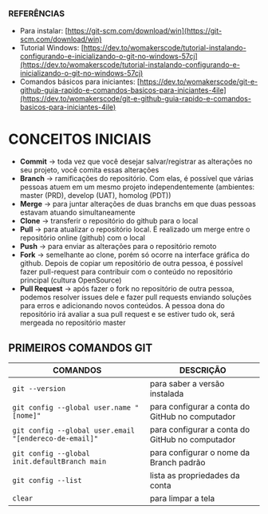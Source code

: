 
### REFERÊNCIAS

 - Para instalar: [https://git-scm.com/download/win](https://git-scm.com/download/win) 
 - Tutorial Windows: [https://dev.to/womakerscode/tutorial-instalando-configurando-e-inicializando-o-git-no-windows-57cj](https://dev.to/womakerscode/tutorial-instalando-configurando-e-inicializando-o-git-no-windows-57cj) 
 - Comandos básicos para iniciantes: [https://dev.to/womakerscode/git-e-github-guia-rapido-e-comandos-basicos-para-iniciantes-4ile](https://dev.to/womakerscode/git-e-github-guia-rapido-e-comandos-basicos-para-iniciantes-4ile)

# CONCEITOS INICIAIS

 - **Commit** -> toda vez que você desejar salvar/registrar as alterações no seu projeto, você comita essas alterações 
 - **Branch** -> ramificações do repositório. Com elas, é possível que várias pessoas atuem em um mesmo projeto independentemente (ambientes: master (PRD), develop (UAT), homolog (PDT)) 
 - **Merge** -> para juntar alterações de duas branchs em que duas pessoas estavam atuando simultaneamente 
 - **Clone** -> transferir o repositório do github para o local 
 - **Pull** -> para atualizar o repositório local. É realizado um merge entre o repositório online (github) com o local 
 - **Push** -> para enviar as alterações para o repositório remoto 
 - **Fork** -> semelhante ao clone, porém só ocorre na interface gráfica do github. Depois de copiar um repositório de outra pessoa, é possível fazer pull-request para contribuir com o conteúdo no repositório principal (cultura OpenSource) 
 - **Pull Request** -> após fazer o fork no repositório de outra pessoa, podemos resolver issues dele e fazer pull requests enviando soluções para erros e adicionando novos conteúdos. A pessoa dona do repositório irá avaliar a sua pull request e se estiver tudo ok, será mergeada no repositório master

## PRIMEIROS COMANDOS GIT

|COMANDOS| DESCRIÇÃO |
|--|--|
| `git --version` | para saber a versão instalada |
| `git config --global user.name "[nome]"` | para configurar a conta do GitHub no computador |
| `git config --global user.email "[endereco-de-email]"` | para configurar a conta do GitHub no computador |
| `git config --global init.defaultBranch main` | para configurar o nome da Branch padrão |
| `git config --list` | lista as propriedades da conta |
| `clear` | para limpar a tela |
